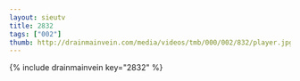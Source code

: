 ```yaml
--- 
layout: sieutv
title: 2832
tags: ["002"]
thumb: http://drainmainvein.com/media/videos/tmb/000/002/832/player.jpg
---
```

{% include drainmainvein key="2832" %} 
